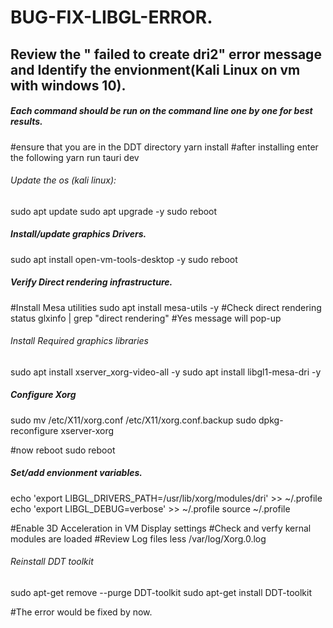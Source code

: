 # BUG-FIX-LIBGL-ERROR.

## Review the " failed to create dri2" error message and Identify the envionment(Kali Linux on vm with windows 10).

##### Each command should be run on the command line one by one for best results.

#ensure that you are in the DDT directory
yarn install
#after installing enter the following
yarn run tauri dev

###### Update the os (kali linux):

sudo apt update
sudo apt upgrade -y
sudo reboot

##### Install/update graphics Drivers.

sudo apt install open-vm-tools-desktop -y
sudo reboot

##### Verify Direct rendering infrastructure.

#Install Mesa utilities
sudo apt install mesa-utils -y
#Check direct rendering status
glxinfo | grep "direct rendering"
#Yes message will pop-up

###### Install Required graphics libraries

sudo apt install xserver_xorg-video-all -y
sudo apt install libgl1-mesa-dri -y

##### Configure Xorg

sudo mv /etc/X11/xorg.conf /etc/X11/xorg.conf.backup
sudo dpkg-reconfigure xserver-xorg

#now reboot
sudo reboot

##### Set/add envionment variables.

echo 'export LIBGL_DRIVERS_PATH=/usr/lib/xorg/modules/dri' >> ~/.profile
echo 'export LIBGL_DEBUG=verbose' >> ~/.profile
source ~/.profile

#Enable 3D Acceleration in VM Display settings
#Check and verfy kernal modules are loaded
#Review Log files
less /var/log/Xorg.0.log

###### Reinstall DDT toolkit

sudo apt-get remove --purge DDT-toolkit
sudo apt-get install DDT-toolkit

#The error would be fixed by now.
